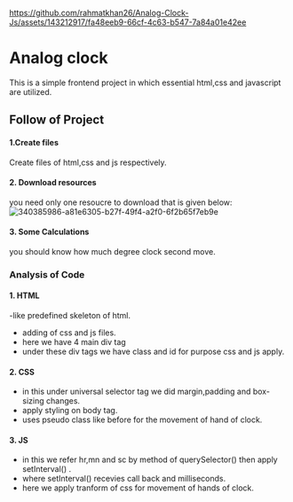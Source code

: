 https://github.com/rahmatkhan26/Analog-Clock-Js/assets/143212917/fa48eeb9-66cf-4c63-b547-7a84a01e42ee

# Analog clock

This is a simple frontend project in which essential html,css and javascript are utilized.

## Follow of Project

#### 1.Create files
Create files of html,css and js respectively.

#### 2. Download resources
you need only one resoucre to download that is given below:
![340385986-a81e6305-b27f-49f4-a2f0-6f2b65f7eb9e](https://github.com/rahmatkhan26/Analog-Clock-Js/assets/143212917/8201d12e-c161-462e-860d-13957c73709d)

#### 3. Some Calculations
you should know how much degree clock second move.

### Analysis of Code

#### 1. HTML
-like predefined skeleton of html.
- adding of css and js files.
- here we have 4 main div tag
- under these div tags we have class and id for purpose css and js apply.

#### 2. CSS
- in this under universal selector tag we did margin,padding and box-sizing changes.
- apply styling on body tag.
- uses pseudo class like before for the movement of hand of clock.

#### 3. JS
- in this we refer hr,mn and sc by method of querySelector()
then apply setInterval() .
- where setInterval() recevies call back and milliseconds.
- here we apply tranform of css for movement of hands of clock.
